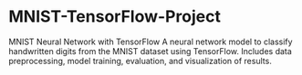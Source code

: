 # MNIST-TensorFlow-Project
MNIST Neural Network with TensorFlow A  neural network model to classify handwritten digits from the MNIST dataset using TensorFlow. Includes data preprocessing, model training, evaluation, and visualization of results.
